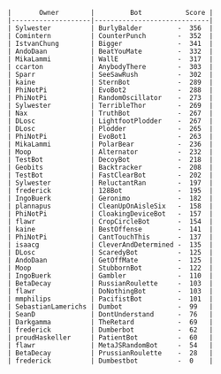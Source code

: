     |       Owner        |         Bot           Score |
    |--------------------|-----------------------------|
    | Sylwester          | BurlyBalder         -  356  |
    | Comintern          | CounterPunch        -  352  |
    | IstvanChung        | Bigger              -  341  |
    | AndoDaan           | BeatYouMate         -  332  |
    | MikaLammi          | WallE               -  317  |
    | ccarton            | AnybodyThere        -  303  |
    | Sparr              | SeeSawRush          -  302  |
    | kaine              | SternBot            -  289  |
    | PhiNotPi           | EvoBot2             -  288  |
    | PhiNotPi           | RandomOscillator    -  273  |
    | Sylwester          | TerribleThor        -  269  |
    | Nax                | TruthBot            -  267  |
    | DLosc              | LightfootPlodder    -  267  |
    | DLosc              | Plodder             -  265  |
    | PhiNotPi           | EvoBot1             -  263  |
    | MikaLammi          | PolarBear           -  236  |
    | Moop               | Alternator          -  232  |
    | TestBot            | DecoyBot            -  218  |
    | Geobits            | Backtracker         -  208  |
    | TestBot            | FastClearBot        -  202  |
    | Sylwester          | ReluctantRan        -  197  |
    | frederick          | 128Bot              -  195  |
    | IngoBuerk          | Geronimo            -  182  |
    | plannapus          | CleanUpOnAisleSix   -  158  |
    | PhiNotPi           | CloakingDeviceBot   -  157  |
    | flawr              | CropCircleBot       -  154  |
    | kaine              | BestOffense         -  141  |
    | PhiNotPi           | CantTouchThis       -  137  |
    | isaacg             | CleverAndDetermined -  135  |
    | DLosc              | ScaredyBot          -  125  |
    | AndoDaan           | GetOffMate          -  125  |
    | Moop               | StubbornBot         -  122  |
    | IngoBuerk          | Gambler             -  110  |
    | BetaDecay          | RussianRoulette     -  103  |
    | flawr              | DoNothingBot        -  103  |
    | mmphilips          | PacifistBot         -  101  |
    | SebastianLamerichs | Dumbot              -  99   |
    | SeanD              | DontUnderstand      -  76   |
    | Darkgamma          | TheRetard           -  69   |
    | frederick          | Dumberbot           -  62   |
    | proudHaskeller     | PatientBot          -  60   |
    | flawr              | MetaJSRandomBot     -  54   |
    | BetaDecay          | PrussianRoulette    -  28   |
    | frederick          | Dumbestbot          -  0    |
